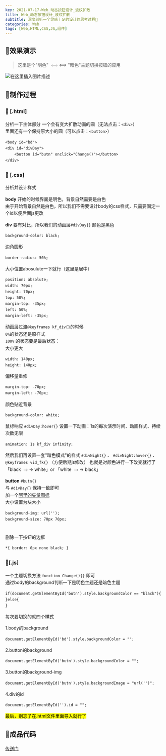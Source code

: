 ```yaml
---
key: 2021-07-17-Web_动态按钮设计_波纹扩散
title: Web_动态按钮设计_波纹扩散
subtitle: 深度剖析一个灵感十足的设计的思考过程🤔
categories: Web
tags: [Web,HTML,CSS,JS,组件]
---
```

<head>
        <link rel="stylesheet" href="https://cdn.jsdelivr.net/npm/katex@0.10.2/dist/katex.min.css" integrity="sha384-yFRtMMDnQtDRO8rLpMIKrtPCD5jdktao2TV19YiZYWMDkUR5GQZR/NOVTdquEx1j" crossorigin="anonymous">
<link href="https://cdn.jsdelivr.net/npm/katex-copytex@latest/dist/katex-copytex.min.css" rel="stylesheet" type="text/css">
        <link rel="stylesheet" href="https://cdn.jsdelivr.net/gh/Microsoft/vscode/extensions/markdown-language-features/media/markdown.css">
<link rel="stylesheet" href="https://cdn.jsdelivr.net/gh/Microsoft/vscode/extensions/markdown-language-features/media/highlight.css">
	<style>
            body {
                font-family: -apple-system, BlinkMacSystemFont, 'Segoe WPC', 'Segoe UI', system-ui, 'Ubuntu', 'Droid Sans', sans-serif;
                font-size: 14px;
                line-height: 1.6;
            }
	</style>
        <style>
		.task-list-item { list-style-type: none; } .task-list-item-checkbox { margin-left: -20px; vertical-align: middle; }
	</style>
</head>
<body class="vscode-body vscode-light">
        <h2 id="效果演示">📕效果演示</h2>
<blockquote>
<p>这里是个&quot;明色&quot; <span class="katex"><span class="katex-mathml"><math xmlns="http://www.w3.org/1998/Math/MathML"><semantics><mrow><mo>⟺</mo></mrow><annotation encoding="application/x-tex">\Longleftrightarrow</annotation></semantics></math></span><span class="katex-html" aria-hidden="true"><span class="base"><span class="strut" style="height:0.549em;vertical-align:-0.024em;"></span><span class="mrel">⟺</span></span></span></span> &quot;暗色&quot;主题切换按钮的应用</p>
</blockquote>
<p><img src="https://img-blog.csdnimg.cn/20210711171645437.gif" alt="在这里插入图片描述"></p>
<h2 id="制作过程">📕制作过程</h2>
<h3 id="-html">🎈 [.html]</h3>
<p>分析一下主体部分
一个会有变大扩散动画的圆（无法点击：<code>&lt;div&gt;</code>）<br>
里面还有一个保持原大小的圆（可以点击：<code>&lt;button&gt;</code>）<br></p>
<pre><code class="language-html"><div><span class="hljs-tag">&lt;<span class="hljs-name">body</span> <span class="hljs-attr">id</span>=<span class="hljs-string">&quot;bd&quot;</span>&gt;</span>
<span class="hljs-tag">&lt;<span class="hljs-name">div</span> <span class="hljs-attr">id</span>=<span class="hljs-string">&quot;divDay&quot;</span>&gt;</span>
	<span class="hljs-tag">&lt;<span class="hljs-name">button</span> <span class="hljs-attr">id</span>=<span class="hljs-string">&quot;butn&quot;</span> <span class="hljs-attr">onclick</span>=<span class="hljs-string">&quot;Change()&quot;</span>&gt;</span><span class="hljs-tag">&lt;/<span class="hljs-name">button</span>&gt;</span>
<span class="hljs-tag">&lt;/<span class="hljs-name">div</span>&gt;</span>
</div></code></pre>
<h3 id="-css">🎈 [.css]</h3>
<p>分析并设计样式</p>
<p><strong>body</strong>
开始的时候界面是明色，背景自然需要是白色<br>
由于开始背景自然是白色，所以我们不需要设计body的css样式，只需要固定一个id以便后面js更改<br></p>
<p><strong>div</strong>
要有对比，所以我们的动画层<code>#divDay{}</code>
颜色是黑色</p>
<pre><code class="language-css"><div><span class="hljs-selector-tag">background-color</span>: <span class="hljs-selector-tag">black</span>;
</div></code></pre>
<p>边角圆形</p>
<pre><code class="language-css"><div><span class="hljs-selector-tag">border-radius</span>: 50%;
</div></code></pre>
<p>大小位置abosulute一下就行（这里是居中）</p>
<pre><code class="language-css"><div><span class="hljs-selector-tag">position</span>: <span class="hljs-selector-tag">absolute</span>;
<span class="hljs-selector-tag">width</span>: 70<span class="hljs-selector-tag">px</span>;
<span class="hljs-selector-tag">height</span>: 70<span class="hljs-selector-tag">px</span>;
<span class="hljs-selector-tag">top</span>: 50%;
<span class="hljs-selector-tag">margin-top</span>: <span class="hljs-selector-tag">-35px</span>;
<span class="hljs-selector-tag">left</span>: 50%;
<span class="hljs-selector-tag">margin-left</span>: <span class="hljs-selector-tag">-35px</span>;
</div></code></pre>
<p>动画层过渡<code>@keyframes kf_div{}</code>的时候<br>
<code>0%</code>的状态还是原样式<br>
<code>100%</code>	的状态要是最后状态：<br>
大小更大<br></p>
<pre><code class="language-css"><div><span class="hljs-selector-tag">width</span>: 140<span class="hljs-selector-tag">px</span>;
<span class="hljs-selector-tag">height</span>: 140<span class="hljs-selector-tag">px</span>;
</div></code></pre>
<p>偏移量重修</p>
<pre><code class="language-css"><div><span class="hljs-selector-tag">margin-top</span>: <span class="hljs-selector-tag">-70px</span>;
<span class="hljs-selector-tag">margin-left</span>: <span class="hljs-selector-tag">-70px</span>;
</div></code></pre>
<p>颜色贴近背景</p>
<pre><code class="language-css"><div><span class="hljs-selector-tag">background-color</span>: <span class="hljs-selector-tag">white</span>;
</div></code></pre>
<p>鼠标响应 <code>#divDay:hover{}</code> 设置一下动画：1s的每次演示时间、动画样式、持续次数无限</p>
<pre><code class="language-css"><div><span class="hljs-selector-tag">animation</span>: 1<span class="hljs-selector-tag">s</span> <span class="hljs-selector-tag">kf_div</span> <span class="hljs-selector-tag">infinity</span>;
</div></code></pre>
<p>然后我们再设置一套&quot;暗色模式&quot;的样式 <code>#divNight{}</code> 、 <code>#divNight:hover{}</code> 、 <code>@keyframes vid_fk{}</code> （方便后期js修改）
也就是对颜色进行一下改变就行了「black <span class="katex"><span class="katex-mathml"><math xmlns="http://www.w3.org/1998/Math/MathML"><semantics><mrow><mo>→</mo></mrow><annotation encoding="application/x-tex">\rightarrow</annotation></semantics></math></span><span class="katex-html" aria-hidden="true"><span class="base"><span class="strut" style="height:0.36687em;vertical-align:0em;"></span><span class="mrel">→</span></span></span></span> white」or 「white <span class="katex"><span class="katex-mathml"><math xmlns="http://www.w3.org/1998/Math/MathML"><semantics><mrow><mo>→</mo></mrow><annotation encoding="application/x-tex">\rightarrow</annotation></semantics></math></span><span class="katex-html" aria-hidden="true"><span class="base"><span class="strut" style="height:0.36687em;vertical-align:0em;"></span><span class="mrel">→</span></span></span></span> black」</p>
<p><strong>button</strong>
<code>#butn{}</code><br>
与 <code>#divDay{}</code> 保持一致即可<br>
加一个<a href="https://www.iconfont.cn/home/index?spm=a313x.7781069.1998910419.2">阿里的矢量图标</a><br>
大小设置为块大小<br></p>
<pre><code class="language-css"><div><span class="hljs-selector-tag">background-img</span>: <span class="hljs-selector-tag">url</span>(&#x27;&#x27;);
<span class="hljs-selector-tag">background-size</span>: 70<span class="hljs-selector-tag">px</span> 70<span class="hljs-selector-tag">px</span>;
</div></code></pre>
<br>
删除一下按钮的边框<br>
<pre><code class="language-css"><div>*{ <span class="hljs-attribute">border</span>: <span class="hljs-number">0px</span> none black; }
</div></code></pre>
<h3 id="js">🎈[.js]</h3>
<p>一个主题切换方法 <code>function Change(){}</code> 即可<br>
通过body的background判断一下是明色主题还是暗色主题<br></p>
<pre><code class="language-js"><div><span class="hljs-keyword">if</span>(<span class="hljs-built_in">document</span>.getElementById(<span class="hljs-string">&#x27;butn&#x27;</span>).style.backgroundColor == <span class="hljs-string">&quot;black&quot;</span>){
}<span class="hljs-keyword">else</span>{
}
</div></code></pre>
<p>每次要切换的就四个样式</p>
<p>1.body的background</p>
<pre><code class="language-js"><div><span class="hljs-built_in">document</span>.getElementById(<span class="hljs-string">&#x27;bd&#x27;</span>).style.backgroundColor = <span class="hljs-string">&quot;&quot;</span>;
</div></code></pre>
<p>2.button的background</p>
<pre><code class="language-js"><div><span class="hljs-built_in">document</span>.getElementById(<span class="hljs-string">&#x27;butn&#x27;</span>).style.backgroundColor = <span class="hljs-string">&quot;&quot;</span>;
</div></code></pre>
<p>3.button的background-img</p>
<pre><code class="language-js"><div><span class="hljs-built_in">document</span>.getElementById(<span class="hljs-string">&#x27;butn&#x27;</span>).style.backgroundImage = <span class="hljs-string">&quot;url(&#x27;&#x27;)&quot;</span>;
</div></code></pre>
<p>4.div的id</p>
<pre><code class="language-js"><div><span class="hljs-built_in">document</span>.getElementById(<span class="hljs-string">&#x27;&#x27;</span>).id = <span class="hljs-string">&quot;&quot;</span>;
</div></code></pre>
<p><mark>最后，别忘了在.html文件里面导入就行了</mark></p>
<h2 id="成品代码">📕成品代码</h2>
<p><a href="https://github.com/Chivas-Regal/Web/tree/main/%E5%B0%8F%E7%BB%84%E4%BB%B6/%E6%8C%89%E9%92%AE/%E6%B3%A2%E7%BA%B9%E6%8C%89%E9%92%AE">传送门</a></p>
    </body>

